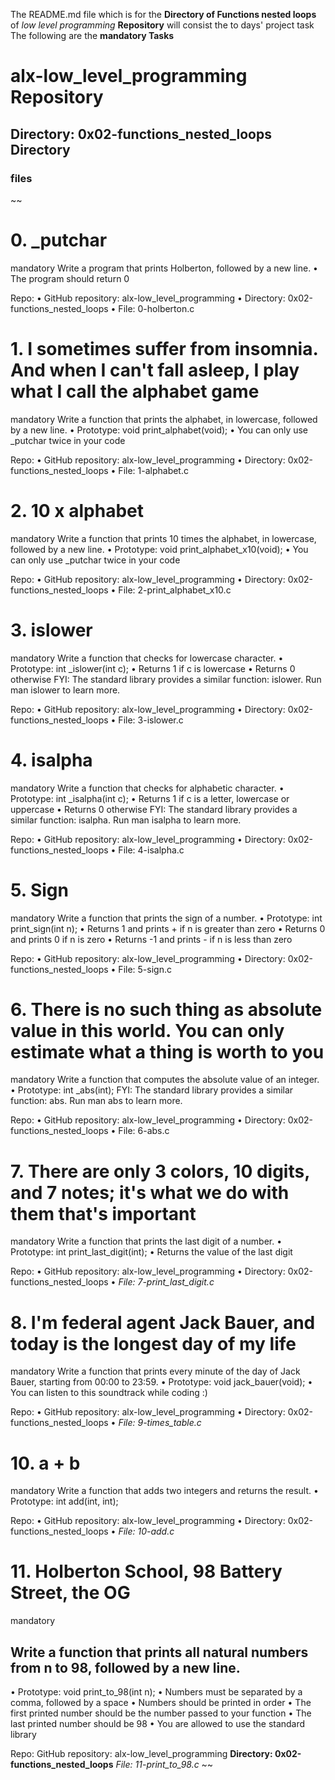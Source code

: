 The README.md file which is for the **Directory of Functions nested loops** of _low level programming_ **Repository** will consist the to days' project task
The following are the **mandatory Tasks**
# alx-low_level_programming Repository
##  Directory: 0x02-functions_nested_loops Directory
### files 
~~

# 0. _putchar
mandatory
Write a program that prints Holberton, followed by a new line.
•	The program should return 0

Repo:
•	GitHub repository: alx-low_level_programming
•	Directory: 0x02-functions_nested_loops
•	File: 0-holberton.c

# 1. I sometimes suffer from insomnia. And when I can't fall asleep, I play what I call the alphabet game
mandatory
Write a function that prints the alphabet, in lowercase, followed by a new line.
•	Prototype: void print_alphabet(void);
•	You can only use _putchar twice in your code

Repo:
•	GitHub repository: alx-low_level_programming
•	Directory: 0x02-functions_nested_loops
•	File: 1-alphabet.c

# 2. 10 x alphabet
mandatory
Write a function that prints 10 times the alphabet, in lowercase, followed by a new line.
•	Prototype: void print_alphabet_x10(void);
•	You can only use _putchar twice in your code

Repo:
•	GitHub repository: alx-low_level_programming
•	Directory: 0x02-functions_nested_loops
•	File: 2-print_alphabet_x10.c

# 3. islower
mandatory
Write a function that checks for lowercase character.
•	Prototype: int _islower(int c);
•	Returns 1 if c is lowercase
•	Returns 0 otherwise
FYI: The standard library provides a similar function: islower. Run man islower to learn more.

Repo:
•	GitHub repository: alx-low_level_programming
•	Directory: 0x02-functions_nested_loops
•	File: 3-islower.c

# 4. isalpha
mandatory
Write a function that checks for alphabetic character.
•	Prototype: int _isalpha(int c);
•	Returns 1 if c is a letter, lowercase or uppercase
•	Returns 0 otherwise
FYI: The standard library provides a similar function: isalpha. Run man isalpha to learn more.
 
Repo:
•	GitHub repository: alx-low_level_programming
•	Directory: 0x02-functions_nested_loops
•	File: 4-isalpha.c

# 5. Sign
mandatory
Write a function that prints the sign of a number.
•	Prototype: int print_sign(int n);
•	Returns 1 and prints + if n is greater than zero
•	Returns 0 and prints 0 if n is zero
•	Returns -1 and prints - if n is less than zero

Repo:
•	GitHub repository: alx-low_level_programming
•	Directory: 0x02-functions_nested_loops
•	File: 5-sign.c
 
# 6. There is no such thing as absolute value in this world. You can only estimate what a thing is worth to you
mandatory
Write a function that computes the absolute value of an integer.
•	Prototype: int _abs(int);
FYI: The standard library provides a similar function: abs. Run man abs to learn more.
 
Repo:
•	GitHub repository: alx-low_level_programming
•	Directory: 0x02-functions_nested_loops
•	File: 6-abs.c

# 7. There are only 3 colors, 10 digits, and 7 notes; it's what we do with them that's important
mandatory
Write a function that prints the last digit of a number.
•	Prototype: int print_last_digit(int);
•	Returns the value of the last digit
 
Repo:
•	GitHub repository: alx-low_level_programming
•	Directory: 0x02-functions_nested_loops
•	*File: 7-print_last_digit.c*

# 8. I'm federal agent Jack Bauer, and today is the longest day of my life
mandatory
Write a function that prints every minute of the day of Jack Bauer, starting from 00:00 to 23:59.
•	Prototype: void jack_bauer(void);
•	You can listen to this soundtrack while coding :)

Repo:
•	GitHub repository: alx-low_level_programming
•	Directory: 0x02-functions_nested_loops
•	*File: 9-times_table.c*

# 10. a + b
mandatory
Write a function that adds two integers and returns the result.
•	Prototype: int add(int, int);
 
Repo:
•	GitHub repository: alx-low_level_programming
•	Directory: 0x02-functions_nested_loops
•	_File: 10-add.c_
 
# 11. Holberton School, 98 Battery Street, the OG
mandatory
## Write a function that prints all natural numbers from n to 98, followed by a new line.
•	Prototype: void print_to_98(int n);
•	Numbers must be separated by a comma, followed by a space
•	Numbers should be printed in order
•	The first printed number should be the number passed to your function
•	The last printed number should be 98
•	You are allowed to use the standard library


Repo:
 GitHub repository: alx-low_level_programming
	**Directory: 0x02-functions_nested_loops**
 *File: 11-print_to_98.c*
~~
